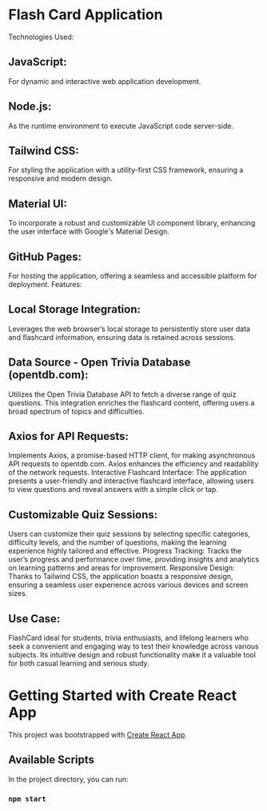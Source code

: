 
# Flash Card Application 

Technologies Used:

## JavaScript: 
For dynamic and interactive web application development.

## Node.js: 
As the runtime environment to execute JavaScript code server-side.

## Tailwind CSS: 
For styling the application with a utility-first CSS framework, ensuring a responsive and modern design.

## Material UI: 
To incorporate a robust and customizable UI component library, enhancing the user interface with Google's Material Design.

## GitHub Pages: 
For hosting the application, offering a seamless and accessible platform for deployment.
Features:

## Local Storage Integration: 
Leverages the web browser’s local storage to persistently store user data and flashcard information, ensuring data is retained across sessions.

## Data Source - Open Trivia Database (opentdb.com): 
Utilizes the Open Trivia Database API to fetch a diverse range of quiz questions. This integration enriches the flashcard content, offering users a broad spectrum of topics and difficulties.

## Axios for API Requests: 
Implements Axios, a promise-based HTTP client, for making asynchronous API requests to opentdb.com. Axios enhances the efficiency and readability of the network requests.
Interactive Flashcard Interface: The application presents a user-friendly and interactive flashcard interface, allowing users to view questions and reveal answers with a simple click or tap.

## Customizable Quiz Sessions: 
Users can customize their quiz sessions by selecting specific categories, difficulty levels, and the number of questions, making the learning experience highly tailored and effective.
Progress Tracking: Tracks the user’s progress and performance over time, providing insights and analytics on learning patterns and areas for improvement.
Responsive Design: Thanks to Tailwind CSS, the application boasts a responsive design, ensuring a seamless user experience across various devices and screen sizes.

## Use Case:
FlashCard ideal for students, trivia enthusiasts, and lifelong learners who seek a convenient and engaging way to test their knowledge across various subjects. Its intuitive design and robust functionality make it a valuable tool for both casual learning and serious study.

# Getting Started with Create React App

This project was bootstrapped with [Create React App](https://github.com/facebook/create-react-app).

## Available Scripts

In the project directory, you can run:

### `npm start`




